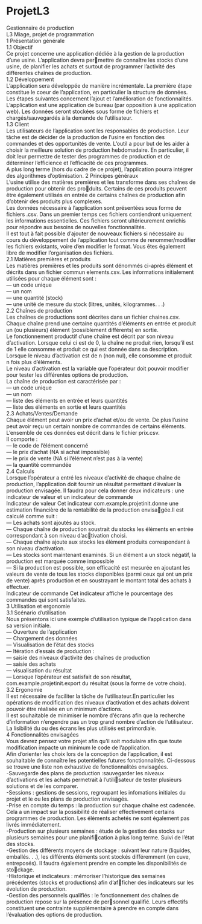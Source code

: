 # ProjetL3
 Gestionnaire de production <br />
L3 Miage, projet de programmation<br />
1 Présentation générale<br />
1.1 Objectif<br />
Ce projet concerne une application dédiée à la gestion de la production d’une usine. L’application devra permettre de connaître les stocks d’une usine, de planifier les achats et surtout de programmer l’activité des différentes
chaînes de production.<br />
1.2 Développement<br />
L’application sera développée de manière incrémentale. La première étape constitue le coeur de l’application,
en particulier la structure de données. Les étapes suivantes concernent l’ajout et l’amélioration de fonctionnalités.
L’application est une application de bureau (par opposition à une application web). Les données seront stockées
sous forme de fichiers et chargés/sauvegardés à la demande de l’utilisateur.<br />
1.3 Client<br />
Les utilisateurs de l’application sont les responsables de production. Leur tâche est de décider de la production
de l’usine en fonction des commandes et des opportunités de vente. L’outil a pour but de les aider à choisir la
meilleure solution de production hebdomadaire. En particulier, il doit leur permettre de tester des programmes
de production et de déterminer l’efficience et l’efficacité de ces programmes.<br />
A plus long terme (hors du cadre de ce projet), l’application pourra intégrer des algorithmes d’optimisation.
2 Principes généraux<br />
L’usine utilise des matières premières et les transforme dans ses chaînes de production pour obtenir des produits. Certains de ces produits peuvent être également utilisés en entrée de certains chaînes de production afin
d’obtenir des produits plus complexes.<br />
Les données nécessaire à l’application sont présentées sous forme de fichiers .csv. Dans un premier temps ces
fichiers contiendront uniquement les informations essentielles. Ces fichiers seront ultérieurement enrichis pour
répondre aux besoins de nouvelles fonctionnalités.<br />
Il est tout à fait possible d’ajouter de nouveaux fichiers si nécessaire au cours du développement de l’application
tout comme de renommer/modifier les fichiers existants, voire d’en modifier le format. Vous êtes également libre
de modifier l’organisation des fichiers.<br />
2.1 Matières premières et produits<br />
Les matières premières et les produits sont dénommés ci-après élément et décrits dans un fichier commun
elements.csv. Les informations initialement utilisées pour chaque élément sont :<br />
— un code unique<br />
— un nom<br />
— une quantité (stock)<br />
— une unité de mesure du stock (litres, unités, kilogrammes. . .)<br />
2.2 Chaînes de production<br />
Les chaînes de productions sont décrites dans un fichier chaines.csv. Chaque chaîne prend une certaine
quantités d’éléments en entrée et produit un (ou plusieurs) élément (possiblement différents) en sortie.<br />
Le fonctionnement productif d’une chaîne est décrit par son niveau d’activation. Lorsque celui ci est de 0, la
chaîne ne produit rien, lorsqu’il est de 1 elle consomme et produit ce qui est donnée dans sa description. Lorsque
le niveau d’activation est de n (non nul), elle consomme et produit n fois plus d’éléments.<br />
Le niveau d’activation est la variable que l’opérateur doit pouvoir modifier pour tester les différentes options
de production.<br />
La chaîne de production est caractérisée par :<br />
— un code unique<br />
— un nom<br />
— liste des éléments en entrée et leurs quantités<br />
— liste des éléments en sortie et leurs quantités<br />
2.3 Achats/Ventes/Demande<br />
Chaque élément peut avoir un prix d’achat et/ou de vente. De plus l’usine peut avoir reçu un certain nombre
de commandes de certains éléments. L’ensemble de ces données est décrit dans le fichier prix.csv.<br />
Il comporte :<br />
— le code de l’élément concerné<br />
— le prix d’achat (NA si achat impossible)<br />
— le prix de vente (NA si l’élément n’est pas à la vente)<br />
— la quantité commandée<br />
2.4 Calculs<br />
Lorsque l’opérateur a entré les niveaux d’activité de chaque chaîne de production, l’application doit fournir un
résultat permettant d’évaluer la production envisagée. Il faudra pour cela donner deux indicateurs : une indicateur
de valeur et un indicateur de commande<br />
Indicateur de valeur Cet indicateur com.example.projetinit.donne une estimation financière de la rentabilité de la production envisagée.Il est calculé comme suit :<br />
— Les achats sont ajoutés au stock.<br />
— Chaque chaîne de production soustrait du stocks les éléments en entrée correspondant à son niveau d’activation choisi.<br />
— Chaque chaîne ajoute aux stocks les élément produits correspondant à son niveau d’activation.<br />
— Les stocks sont maintenant examinés. Si un élément a un stock négatif, la production est marquée comme
impossible<br />
— Si la production est possible, son efficacité est mesurée en ajoutant les valeurs de vente de tous les stocks
disponibles (parmi ceux qui ont un prix de vente) après production et en soustrayant le montant total des
achats à effectuer.<br />
Indicateur de commande Cet indicateur affiche le pourcentage des commandes qui sont satisfaites.<br />
3 Utilisation et ergonomie<br />
3.1 Scénario d’utilisation<br />
Nous présentons ici une exemple d’utilisation typique de l’application dans sa version initiale.<br />
— Ouverture de l’application<br />
— Chargement des données<br />
— Visualisation de l’état des stocks<br />
— Itération d’essais de production :<br />
— saisie des niveaux d’activité des chaînes de production<br />
— saisie des achats<br />
— visualisation du résultat<br />
— Lorsque l’opérateur est satisfait de son résultat, com.example.projetinit.export du résultat (sous la forme de votre choix).<br />
3.2 Ergonomie<br />
Il est nécessaire de faciliter la tâche de l’utilisateur.En particulier les opérations de modification des niveaux
d’activation et des achats doivent pouvoir être réalisée en un minimum d’actions.<br />
Il est souhaitable de minimiser le nombre d’écrans afin que la recherche d’information n’engendre pas un trop
grand nombre d’action de l’utilisateur.<br />
La lisibilité du ou des écrans les plus utilisés est primordiale.<br />
4 Fonctionnalités envisagées<br />
Vous devrez pensez votre projet afin qu’il soit modulaire afin que toute modification impacte un minimum le
code de l’application.<br />
Afin d’orienter les choix lors de la conception de l’application, il est souhaitable de connaître les potentielles
futures fonctionnalités. Ci-dessous se trouve une liste non exhaustive de fonctionnalités envisagées.<br />
-Sauvegarde des plans de production :sauvegarder les niveaux d’activations et les achats permetrait à l’utilisateur de tester plusieurs solutions et de les comparer.<br />
-Sessions : gestions de sessions, regroupant les infomations initiales du projet et le ou les plans de production
envisagés.<br />
-Prise en compte du temps : la production sur chaque chaîne est cadencée. Cela a un impact sur la possibilité
de réaliser effectivement certains programmes de production. Les éléments achetés ne sont également pas livrés
immédiatement.<br />
-Production sur plusieurs semaines : étude de la gestion des stocks sur plusieurs semaines pour une planification à plus long terme. Suivi de l’état des stocks.<br />
-Gestion des différents moyens de stockage : suivant leur nature (liquides, emballés. . .), les différents éléments
sont stockés différemment (en cuve, entreposés). Il faudra également prendre en compte les disponibilités de stockage.<br />
-Historique et indicateurs : mémoriser l’historique des semaines précédentes (stocks et productions) afin d’afficher des indicateurs sur les évolution de production.<br />
-Gestion des personnels qualifiés : le fonctionnement des chaînes de production repose sur la présence de personnel qualifié. Leurs effectifs constituent une contrainte supplémentaire à prendre en compte dans l’évaluation
des options de production.
